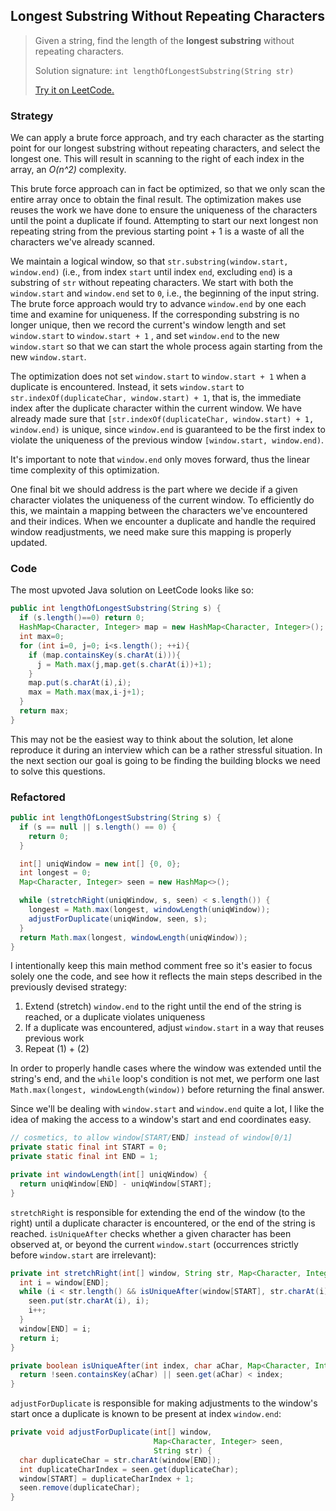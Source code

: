 ## Longest Substring Without Repeating Characters

> Given a string, find the length of the **longest substring** without repeating characters.
>
> Solution signature: `int lengthOfLongestSubstring(String str)`
>
> [Try it on LeetCode.](https://leetcode.com/problems/longest-substring-without-repeating-characters/)



### Strategy

We can apply a brute force approach, and try each character as the starting point for our longest substring without repeating characters, and select the longest one. This will result in scanning to the right of each index in the array, an *O(n^2)* complexity.

This brute force approach can in fact be optimized, so that we only scan the entire array once to obtain the final result. The optimization makes use reuses the work we have done to ensure the uniqueness of the characters until the point a duplicate if found. Attempting to start our next longest non repeating string from the previous starting point + 1 is a waste of all the characters we've already scanned. 

We maintain a logical window, so that `str.substring(window.start, window.end)` (i.e., from index `start` until index `end`, excluding `end`) is a substring of `str` without repeating characters. We start with both the `window.start` and `window.end` set to `0`, i.e., the beginning of the input string. The brute force approach would try to advance `window.end` by one each time and examine for uniqueness. If the corresponding substring is no longer unique, then we record the current's window length and set `window.start` to `window.start + 1` , and set `window.end` to the new `window.start` so that we can start the whole process again starting from the new `window.start`. 

The optimization does not set `window.start` to `window.start + 1` when a duplicate is encountered. Instead, it sets `window.start` to `str.indexOf(duplicateChar, window.start) + 1`, that is, the immediate index after the duplicate character within the current window. We have already made sure that `[str.indexOf(duplicateChar, window.start) + 1, window.end)` is unique, since `window.end` is guaranteed to be the first index to violate the uniqueness of the previous window `[window.start, window.end)`. 

It's important to note that `window.end` only moves forward, thus the linear time complexity of this optimization.

One final bit we should address is the part where we decide if a given character violates the uniqueness of the current window. To efficiently do this, we maintain a mapping between the characters we've encountered and their indices. When we encounter a duplicate and handle the required window readjustments, we need make sure this mapping is properly updated.



### Code

The most upvoted Java solution on LeetCode looks like so:

```java
public int lengthOfLongestSubstring(String s) {
  if (s.length()==0) return 0;
  HashMap<Character, Integer> map = new HashMap<Character, Integer>();
  int max=0;
  for (int i=0, j=0; i<s.length(); ++i){
    if (map.containsKey(s.charAt(i))){
      j = Math.max(j,map.get(s.charAt(i))+1);
    }
    map.put(s.charAt(i),i);
    max = Math.max(max,i-j+1);
  }
  return max;
}
```

This may not be the easiest way to think about the solution, let alone reproduce it during an interview which can be a rather stressful situation. In the next section our goal is going to be finding the building blocks we need to solve this questions.



### Refactored

```java
public int lengthOfLongestSubstring(String s) {
  if (s == null || s.length() == 0) {
    return 0;
  }

  int[] uniqWindow = new int[] {0, 0};
  int longest = 0;
  Map<Character, Integer> seen = new HashMap<>();

  while (stretchRight(uniqWindow, s, seen) < s.length()) {
    longest = Math.max(longest, windowLength(uniqWindow));
    adjustForDuplicate(uniqWindow, seen, s);
  }
  return Math.max(longest, windowLength(uniqWindow));
}
```

I intentionally keep this main method comment free so it's easier to focus solely one the code, and see how it reflects the main steps described in the previously devised strategy:

1. Extend (stretch) `window.end` to the right until the end of the string is reached, or a duplicate violates uniqueness
2. If a duplicate was encountered, adjust `window.start` in a way that reuses previous work
3. Repeat (1) + (2)

In order to properly handle cases where the window was extended until the string's end, and the `while` loop's condition is not met, we perform one last `Math.max(longest, windowLength(window))` before returning the final answer.

Since we'll be dealing with `window.start` and `window.end` quite a lot, I like the idea of making the access to a window's start and end coordinates easy.

```java
// cosmetics, to allow window[START/END] instead of window[0/1]
private static final int START = 0;
private static final int END = 1;
```

```java
private int windowLength(int[] uniqWindow) {
  return uniqWindow[END] - uniqWindow[START];
}
```

`stretchRight` is responsible for extending the end of the window (to the right) until a duplicate character is encountered, or the end of the string is reached. `isUniqueAfter` checks whether a given character has been observed at, or beyond the current `window.start` (occurrences strictly before `window.start` are irrelevant):

```java
private int stretchRight(int[] window, String str, Map<Character, Integer> seen) {
  int i = window[END];
  while (i < str.length() && isUniqueAfter(window[START], str.charAt(i), seen)) {
    seen.put(str.charAt(i), i);
    i++;
  }
  window[END] = i;
  return i;
}
```

```java
private boolean isUniqueAfter(int index, char aChar, Map<Character, Integer> seen) {
  return !seen.containsKey(aChar) || seen.get(aChar) < index;
}
```

`adjustForDuplicate` is responsible for making adjustments to the window's start once a duplicate is known to be present at index `window.end`:

```java
private void adjustForDuplicate(int[] window,  
                                Map<Character, Integer> seen,
                                String str) {
  char duplicateChar = str.charAt(window[END]);
  int duplicateCharIndex = seen.get(duplicateChar);
  window[START] = duplicateCharIndex + 1;
  seen.remove(duplicateChar);
}
```
